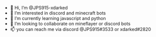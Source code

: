 - 👋 Hi, I’m @JPS915-xdarked
- 👀 I’m interested in discord and minecraft bots
- 🌱 I’m currently learning javascript and python
- 💞️ I’m looking to collaborate on mineflayer or discord bots
- 📫 you can reach me via discord @JPS915#3533 or xdarked#2820
